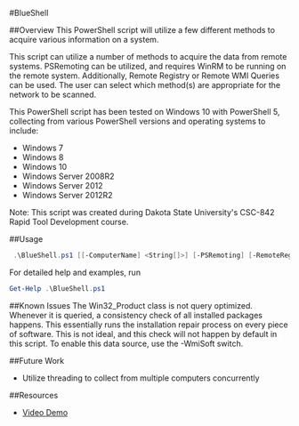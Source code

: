 #BlueShell

##Overview
This PowerShell script will utilize a few different methods to acquire various information on a system. 

This script can utilize a number of methods to acquire the data from remote systems. PSRemoting can be utilized, and requires WinRM to be running on the remote system. Additionally, Remote Registry or Remote WMI Queries can be used. The user can select which method(s) are appropriate for the network to be scanned.

This PowerShell script has been tested on Windows 10 with PowerShell 5, collecting from various PowerShell versions and operating systems to include:
* Windows 7
* Windows 8
* Windows 10
* Windows Server 2008R2
* Windows Server 2012
* Windows Server 2012R2

Note: This script was created during Dakota State University's CSC-842 Rapid Tool Development course.

##Usage
```PowerShell
 .\BlueShell.ps1 [[-ComputerName] <String[]>] [-PSRemoting] [-RemoteReg] [-Wmi] [-WmiSoft] [-Software] [-Netstat] [-ComputerInfo] [-RunningProcesses] [-Services] [-Updates] [-Features] [-LocalUsers] [-DomainUsers] [-GridView] [-CSV] [[-Credential] <PSCredential>] [<CommonParameters>]
```
For detailed help and examples, run 
````PowerShell
Get-Help .\BlueShell.ps1
````
##Known Issues
The Win32_Product class is not query optimized. Whenever it is queried, a consistency check of all installed packages happens. This essentially runs the installation repair process on every piece of software. 
This is not ideal, and this check will not happen by default in this script. To enable this data source, use the -WmiSoft switch.

##Future Work
* Utilize threading to collect from multiple computers concurrently

##Resources
* [Video Demo](https://www.youtube.com/watch?v=LtG1F85BdyM&feature=youtu.be)

